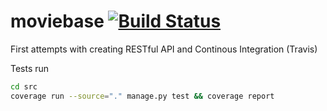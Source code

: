 # moviebase [![Build Status](https://travis-ci.org/TobKed/moviebase.svg?branch=master)](https://travis-ci.org/TobKed/moviebase)
First attempts with creating RESTful API and Continous Integration (Travis)

Tests run
```bash
cd src
coverage run --source="." manage.py test && coverage report
```